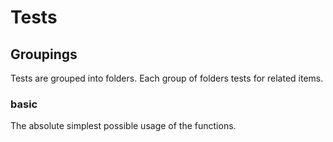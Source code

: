 # Tests

## Groupings

Tests are grouped into folders. Each group of folders tests for related items.

### basic

The absolute simplest possible usage of the functions.